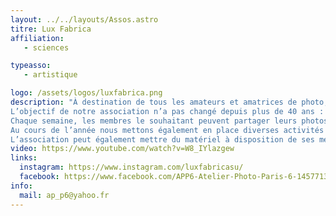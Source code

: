```yaml
---
layout: ../../layouts/Assos.astro
titre: Lux Fabrica
affiliation: 
   - sciences

typeasso: 
   - artistique

logo: /assets/logos/luxfabrica.png
description: "À destination de tous les amateurs et amatrices de photo, l’association se réunit chaque semaine pour vous guider selon vos besoins et pratiquer la photographie. Lux Fabrica propose également des prises de vue à l’extérieur et des sorties culturelles, pour vous permettre de développer votre regard créatif et partager votre passion avec une communauté dynamique et enthousiaste. 
L’objectif de notre association n’a pas changé depuis plus de 40 ans : guider les étudiants dans le monde de la photographie et partager une passion. 
Chaque semaine, les membres le souhaitant peuvent partager leurs photos afin de les analyser tous ensemble et ainsi progresser ensemble. 
Au cours de l’année nous mettons également en place diverses activités pour les membres, comme par exemple la mise en place de thèmes photographiques mensuels pour stimuler la créativité, des sorties culturelles et photographiques, une exposition annuelle des photos acquises au cours de l’année, un voyage au festival de la photo d’Arles et bien plus encore ! 
L’association peut également mettre du matériel à disposition de ses membres. Que vous soyez débutant, amateur ou professionnel, LuxFabrica est là pour développer votre œil créatif !"
video: https://www.youtube.com/watch?v=W8_IYlazgew
links:
  instagram: https://www.instagram.com/luxfabricasu/
  facebook: https://www.facebook.com/APP6-Atelier-Photo-Paris-6-145771368825291/
info:
  mail: ap_p6@yahoo.fr
---
```


